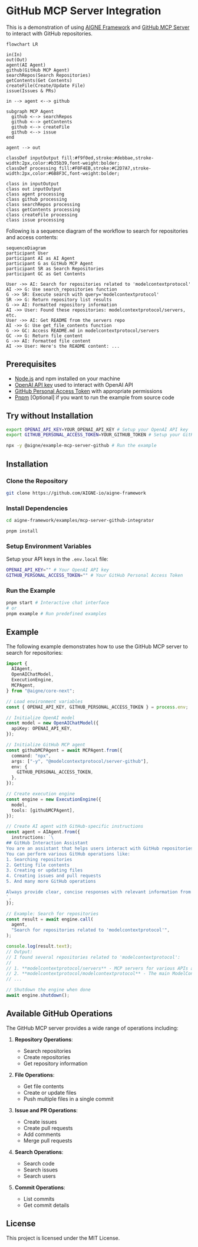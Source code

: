# GitHub MCP Server Integration

This is a demonstration of using [AIGNE Framework](https://github.com/AIGNE-io/aigne-framework) and [GitHub MCP Server](https://github.com/modelcontextprotocol/servers/tree/main/src/github) to interact with GitHub repositories.

```mermaid
flowchart LR

in(In)
out(Out)
agent(AI Agent)
github(GitHub MCP Agent)
searchRepos(Search Repositories)
getContents(Get Contents)
createFile(Create/Update File)
issue(Issues & PRs)

in --> agent <--> github

subgraph MCP Agent
  github <--> searchRepos
  github <--> getContents
  github <--> createFile
  github <--> issue
end

agent --> out

classDef inputOutput fill:#f9f0ed,stroke:#debbae,stroke-width:2px,color:#b35b39,font-weight:bolder;
classDef processing fill:#F0F4EB,stroke:#C2D7A7,stroke-width:2px,color:#6B8F3C,font-weight:bolder;

class in inputOutput
class out inputOutput
class agent processing
class github processing
class searchRepos processing
class getContents processing
class createFile processing
class issue processing
```

Following is a sequence diagram of the workflow to search for repositories and access contents:

```mermaid
sequenceDiagram
participant User
participant AI as AI Agent
participant G as GitHub MCP Agent
participant SR as Search Repositories
participant GC as Get Contents

User ->> AI: Search for repositories related to 'modelcontextprotocol'
AI ->> G: Use search_repositories function
G ->> SR: Execute search with query='modelcontextprotocol'
SR ->> G: Return repository list results
G ->> AI: Formatted repository information
AI ->> User: Found these repositories: modelcontextprotocol/servers, etc.
User ->> AI: Get README from the servers repo
AI ->> G: Use get_file_contents function
G ->> GC: Access README.md in modelcontextprotocol/servers
GC ->> G: Return file content
G ->> AI: Formatted file content
AI ->> User: Here's the README content: ...
```

## Prerequisites

- [Node.js](https://nodejs.org) and npm installed on your machine
- [OpenAI API key](https://platform.openai.com/api-keys) used to interact with OpenAI API
- [GitHub Personal Access Token](https://github.com/settings/tokens) with appropriate permissions
- [Pnpm](https://pnpm.io) [Optional] if you want to run the example from source code

## Try without Installation

```bash
export OPENAI_API_KEY=YOUR_OPENAI_API_KEY # Setup your OpenAI API key
export GITHUB_PERSONAL_ACCESS_TOKEN=YOUR_GITHUB_TOKEN # Setup your GitHub token

npx -y @aigne/example-mcp-server-github # Run the example
```

## Installation

### Clone the Repository

```bash
git clone https://github.com/AIGNE-io/aigne-framework
```

### Install Dependencies

```bash
cd aigne-framework/examples/mcp-server-github-integrator

pnpm install
```

### Setup Environment Variables

Setup your API keys in the `.env.local` file:

```bash
OPENAI_API_KEY="" # Your OpenAI API key
GITHUB_PERSONAL_ACCESS_TOKEN="" # Your GitHub Personal Access Token
```

### Run the Example

```bash
pnpm start # Interactive chat interface
# or
pnpm example # Run predefined examples
```

## Example

The following example demonstrates how to use the GitHub MCP server to search for repositories:

```typescript
import {
  AIAgent,
  OpenAIChatModel,
  ExecutionEngine,
  MCPAgent,
} from "@aigne/core-next";

// Load environment variables
const { OPENAI_API_KEY, GITHUB_PERSONAL_ACCESS_TOKEN } = process.env;

// Initialize OpenAI model
const model = new OpenAIChatModel({
  apiKey: OPENAI_API_KEY,
});

// Initialize GitHub MCP agent
const githubMCPAgent = await MCPAgent.from({
  command: "npx",
  args: ["-y", "@modelcontextprotocol/server-github"],
  env: {
    GITHUB_PERSONAL_ACCESS_TOKEN,
  },
});

// Create execution engine
const engine = new ExecutionEngine({
  model,
  tools: [githubMCPAgent],
});

// Create AI agent with GitHub-specific instructions
const agent = AIAgent.from({
  instructions: `\
## GitHub Interaction Assistant
You are an assistant that helps users interact with GitHub repositories.
You can perform various GitHub operations like:
1. Searching repositories
2. Getting file contents
3. Creating or updating files
4. Creating issues and pull requests
5. And many more GitHub operations

Always provide clear, concise responses with relevant information from GitHub.
`,
});

// Example: Search for repositories
const result = await engine.call(
  agent,
  "Search for repositories related to 'modelcontextprotocol'",
);

console.log(result.text);
// Output:
// I found several repositories related to 'modelcontextprotocol':
//
// 1. **modelcontextprotocol/servers** - MCP servers for various APIs and services
// 2. **modelcontextprotocol/modelcontextprotocol** - The main ModelContextProtocol repository
// ...

// Shutdown the engine when done
await engine.shutdown();
```

## Available GitHub Operations

The GitHub MCP server provides a wide range of operations including:

1. **Repository Operations**:

   - Search repositories
   - Create repositories
   - Get repository information

2. **File Operations**:

   - Get file contents
   - Create or update files
   - Push multiple files in a single commit

3. **Issue and PR Operations**:

   - Create issues
   - Create pull requests
   - Add comments
   - Merge pull requests

4. **Search Operations**:

   - Search code
   - Search issues
   - Search users

5. **Commit Operations**:
   - List commits
   - Get commit details

## License

This project is licensed under the MIT License.
